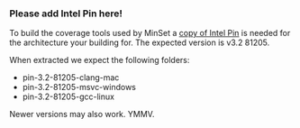 ### Please add Intel Pin here!

To build the coverage tools used by MinSet a [copy of Intel Pin](https://software.intel.com/content/www/us/en/develop/articles/pin-a-binary-instrumentation-tool-downloads.html) is needed for the architecture your building for. The expected version is v3.2 81205.

When extracted we expect the following folders:

- pin-3.2-81205-clang-mac
- pin-3.2-81205-msvc-windows
- pin-3.2-81205-gcc-linux

Newer versions may also work. YMMV.

